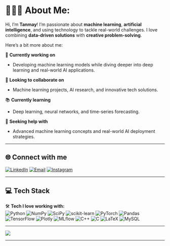 # 👨🏻‍💻 About Me:  
Hi, I’m **Tanmay**! I’m passionate about **machine learning**, **artificial intelligence**, and using technology to tackle real-world challenges. I love combining **data-driven solutions** with **creative problem-solving**.  

Here’s a bit more about me:  

🚀 **Currently working on**  
- Developing machine learning models while diving deeper into deep learning and real-world AI applications.  

🤝 **Looking to collaborate on**  
- Machine learning projects, AI research, and innovative tech solutions.  

📚 **Currently learning**  
- Deep learning, neural networks, and time-series forecasting. 

🌱 **Seeking help with**  
- Advanced machine learning concepts and real-world AI deployment strategies.  

---

## 🌐 Connect with me  
 [![LinkedIn](https://img.shields.io/badge/LinkedIn-%230077B5.svg?logo=linkedin&logoColor=white)](https://linkedin.com/in/74nmay) [![Email](https://img.shields.io/badge/Email-D14836?logo=gmail&logoColor=white)](mailto:74nmay@gmail.com) 
 [![Instagram](https://img.shields.io/badge/Instagram-%23E4405F.svg?logo=Instagram&logoColor=white)](https://instagram.com/tanmaytalreja)

---

## 💻 Tech Stack  
🛠️ **Tech I love working with:**  
![Python](https://img.shields.io/badge/python-3670A0?style=flat&logo=python&logoColor=ffdd54) ![NumPy](https://img.shields.io/badge/numpy-%23013243.svg?style=flat&logo=numpy&logoColor=white) ![SciPy](https://img.shields.io/badge/SciPy-%230C55A5.svg?style=flat&logo=scipy&logoColor=white) ![scikit-learn](https://img.shields.io/badge/scikit--learn-%23F7931E.svg?style=flat&logo=scikit-learn&logoColor=white) ![PyTorch](https://img.shields.io/badge/PyTorch-%23EE4C2C.svg?style=flat&logo=PyTorch&logoColor=white) ![Pandas](https://img.shields.io/badge/pandas-%23150458.svg?style=flat&logo=pandas&logoColor=white) ![TensorFlow](https://img.shields.io/badge/TensorFlow-%23FF6F00.svg?style=flat&logo=TensorFlow&logoColor=white) ![Plotly](https://img.shields.io/badge/Plotly-%233F4F75.svg?style=flat&logo=plotly&logoColor=white) ![MLflow](https://img.shields.io/badge/mlflow-%23d9ead3.svg?style=flat&logo=numpy&logoColor=blue) ![C++](https://img.shields.io/badge/c++-%2300599C.svg?style=flat&logo=c%2B%2B&logoColor=white) ![C](https://img.shields.io/badge/c-%2300599C.svg?style=flat&logo=c&logoColor=white) ![LaTeX](https://img.shields.io/badge/latex-%23008080.svg?style=flat&logo=latex&logoColor=white) ![MySQL](https://img.shields.io/badge/mysql-4479A1.svg?style=flat&logo=mysql&logoColor=white)  

---
 
  ![](https://quotes-github-readme.vercel.app/api?type=vertical&theme=merko)

---

